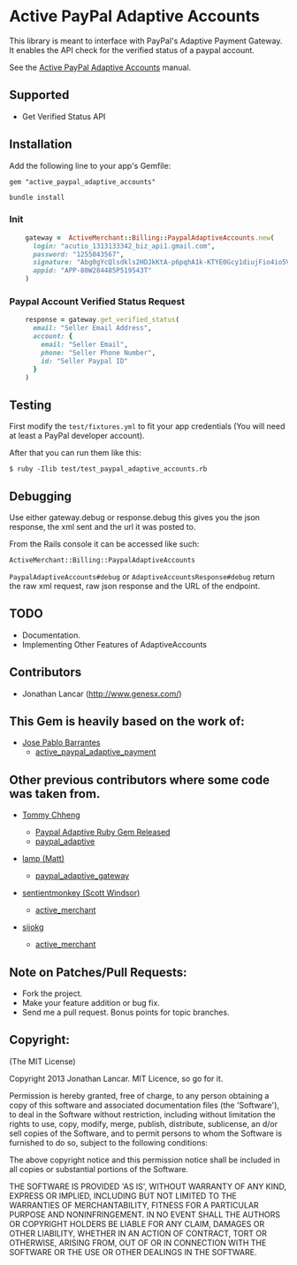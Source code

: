 # Active PayPal Adaptive Accounts

This library is meant to interface with PayPal's Adaptive Payment Gateway.
It enables the API check for the verified status of a paypal account.

[Active Merchant]:http://www.activemerchant.org

See the [Active PayPal Adaptive Accounts](https://www.paypalobjects.com/webstatic/en_US/developer/docs/pdf/pp_adaptiveaccounts.pdf) manual.

## Supported

* Get Verified Status API

## Installation

Add the following line to your app's Gemfile:

    gem "active_paypal_adaptive_accounts"

    bundle install

### Init
```ruby
    gateway =  ActiveMerchant::Billing::PaypalAdaptiveAccounts.new(
      login: "acutio_1313133342_biz_api1.gmail.com",
      password: "1255043567",
      signature: "Abg0gYcQlsdkls2HDJkKtA-p6pqhA1k-KTYE0Gcy1diujFio4io5Vqjf",
      appid: "APP-80W284485P519543T"
    )
```

### Paypal Account Verified Status Request
```ruby
    response = gateway.get_verified_status(
      email: "Seller Email Address",
      account: {
        email: "Seller Email",
        phone: "Seller Phone Number",
        id: "Seller Paypal ID"
      }
    )
```

## Testing

First modify the `test/fixtures.yml` to fit your app credentials (You
will need at least a PayPal developer account).

After that you can run them like this:

    $ ruby -Ilib test/test_paypal_adaptive_accounts.rb

## Debugging

Use either gateway.debug or response.debug this gives you the json
response, the xml sent and the url it was posted to.

From the Rails console it can be accessed like such:

    ActiveMerchant::Billing::PaypalAdaptiveAccounts

`PaypalAdaptiveAccounts#debug` or `AdaptiveAccountsResponse#debug` return the raw
xml request, raw json response and the URL of the endpoint.

## TODO

* Documentation.
* Implementing Other Features of AdaptiveAccounts

## Contributors

* Jonathan Lancar (<http://www.genesx.com/>)

## This Gem is heavily based on the work of:
* [Jose Pablo Barrantes](<http://jpablobr.com/>)
  - [active_paypal_adaptive_payment](https://github.com/jpablobr/active_paypal_adaptive_payment)

## Other previous contributors where some code was taken from.
* [Tommy Chheng](http://tommy.chheng.com)
  - [Paypal Adaptive Ruby Gem Released](http://tommy.chheng.com/2009/12/29/paypal-adaptive-ruby-gem-released/)
  - [paypal_adaptive](https://github.com/tc/paypal_adaptive)

* [lamp (Matt)](https://github.com/lamp)
  - [paypal_adaptive_gateway](https://github.com/lamp/paypal_adaptive_gateway)

* [sentientmonkey (Scott Windsor)](https://github.com/sentientmonkey)
  - [active_merchant](https://github.com/sentientmonkey/active_merchant)

* [sijokg](https://github.com/sijokg)
  - [active_merchant](https://github.com/sijokg/active_merchant)

## Note on Patches/Pull Requests:

* Fork the project.
* Make your feature addition or bug fix.
* Send me a pull request. Bonus points for topic branches.

## Copyright:

(The MIT License)

Copyright 2013 Jonathan Lancar. MIT Licence, so go for it.

Permission is hereby granted, free of charge, to any person obtaining a
copy of this software and associated documentation files (the
'Software'), to deal in the Software without restriction, including
without limitation the rights to use, copy, modify, merge, publish,
distribute, sublicense, an d/or sell copies of the Software, and to
permit persons to whom the Software is furnished to do so, subject to
the following conditions:

The above copyright notice and this permission notice shall be included
in all copies or substantial portions of the Software.

THE SOFTWARE IS PROVIDED 'AS IS', WITHOUT WARRANTY OF ANY KIND, EXPRESS
OR IMPLIED, INCLUDING BUT NOT LIMITED TO THE WARRANTIES OF
MERCHANTABILITY, FITNESS FOR A PARTICULAR PURPOSE AND NONINFRINGEMENT.
IN NO EVENT SHALL THE AUTHORS OR COPYRIGHT HOLDERS BE LIABLE FOR ANY
CLAIM, DAMAGES OR OTHER LIABILITY, WHETHER IN AN ACTION OF CONTRACT,
TORT OR OTHERWISE, ARISING FROM, OUT OF OR IN CONNECTION WITH THE
SOFTWARE OR THE USE OR OTHER DEALINGS IN THE SOFTWARE.
